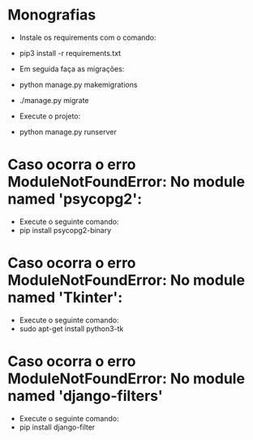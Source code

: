 # Monografias

* Instale os requirements com o comando:
* pip3 install -r requirements.txt

* Em seguida faça as migrações: 
* python manage.py makemigrations
* ./manage.py migrate

* Execute o projeto:
* python manage.py runserver

# Caso ocorra o erro ModuleNotFoundError: No module named 'psycopg2':

* Execute o seguinte comando:
* pip install psycopg2-binary

# Caso ocorra o erro ModuleNotFoundError: No module named 'Tkinter':

* Execute o seguinte comando:
* sudo apt-get install python3-tk

# Caso ocorra o erro ModuleNotFoundError: No module named 'django-filters'

* Execute o seguinte comando:
* pip install django-filter